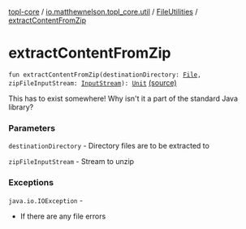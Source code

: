 [topl-core](../../index.md) / [io.matthewnelson.topl_core.util](../index.md) / [FileUtilities](index.md) / [extractContentFromZip](./extract-content-from-zip.md)

# extractContentFromZip

`fun extractContentFromZip(destinationDirectory: `[`File`](https://docs.oracle.com/javase/6/docs/api/java/io/File.html)`, zipFileInputStream: `[`InputStream`](https://docs.oracle.com/javase/6/docs/api/java/io/InputStream.html)`): `[`Unit`](https://kotlinlang.org/api/latest/jvm/stdlib/kotlin/-unit/index.html) [(source)](https://github.com/05nelsonm/TorOnionProxyLibrary-Android/blob/master/topl-core/src/main/java/io/matthewnelson/topl_core/util/FileUtilities.kt#L211)

This has to exist somewhere! Why isn't it a part of the standard Java library?

### Parameters

`destinationDirectory` - Directory files are to be extracted to

`zipFileInputStream` - Stream to unzip

### Exceptions

`java.io.IOException` -
* If there are any file errors
